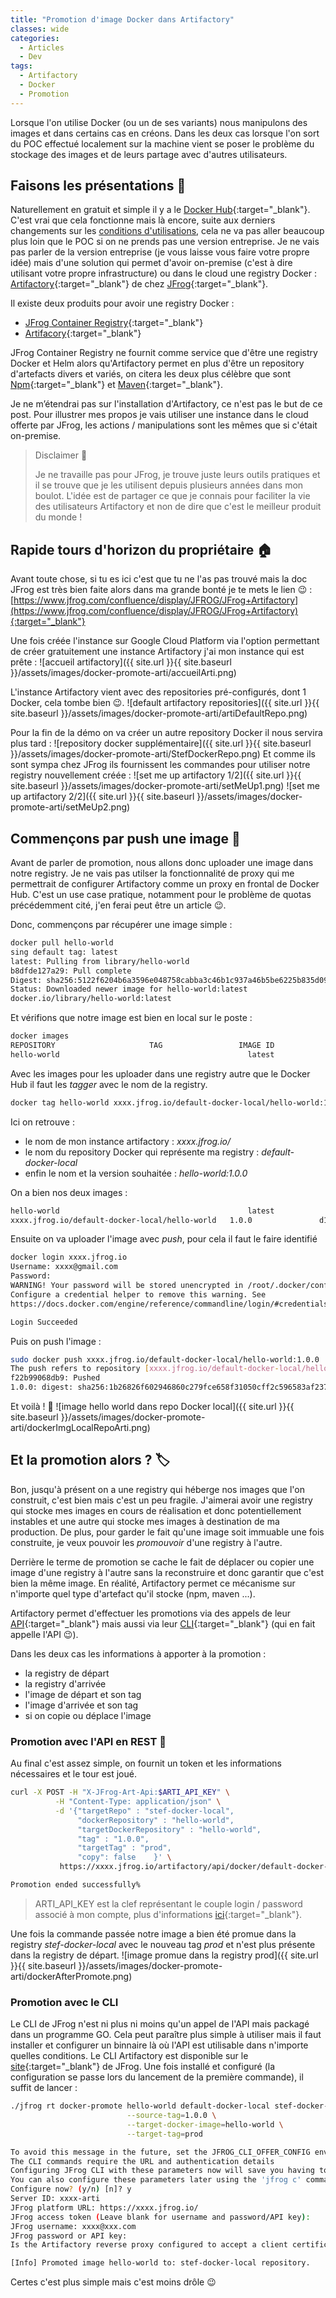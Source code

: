 ```yaml
---
title: "Promotion d'image Docker dans Artifactory"
classes: wide
categories:
  - Articles
  - Dev
tags:
  - Artifactory
  - Docker
  - Promotion
---
```

Lorsque l'on utilise Docker (ou un de ses variants) nous manipulons des images et dans certains cas en créons.
Dans les deux cas lorsque l'on sort du POC effectué localement sur la machine vient se poser le problème du stockage des images et de leurs partage avec d'autres utilisateurs.

## Faisons les présentations :handshake:

Naturellement en gratuit et simple il y a le [Docker Hub](https://hub.docker.com/){:target="_blank"}.
C'est vrai que cela fonctionne mais là encore, suite aux derniers changements sur les [conditions d'utilisations](https://www.docker.com/blog/rate-limiting-questions-we-have-answers/), cela ne va pas aller beaucoup plus loin que le POC si on ne prends pas une version entreprise.
Je ne vais pas parler de la version entreprise (je vous laisse vous faire votre propre idée) mais d'une solution qui permet d'avoir on-premise (c'est à dire utilisant votre propre infrastructure) ou dans le cloud une registry Docker : [Artifactory](https://jfrog.com/artifactory/){:target="_blank"} de chez [JFrog](https://jfrog.com/){:target="_blank"}.

Il existe deux produits pour avoir une registry Docker : 
 - [JFrog Container Registry](https://jfrog.com/container-registry/){:target="_blank"}
 - [Artifacory](https://jfrog.com/artifactory/){:target="_blank"}

JFrog Container Registry ne fournit comme service que d'être une registry Docker et Helm alors qu'Artifactory permet en plus d'être un repository d'artefacts divers et variés, on citera les deux plus célèbre que sont [Npm](https://www.npmjs.com/){:target="_blank"} et [Maven](https://maven.apache.org/){:target="_blank"}.

Je ne m’étendrai pas sur l'installation d'Artifactory, ce n'est pas le but de ce post.
Pour illustrer mes propos je vais utiliser une instance dans le cloud offerte par JFrog, les actions / manipulations sont les mêmes que si c'était on-premise.

> Disclaimer :loudspeaker:
>
> Je ne travaille pas pour JFrog, je trouve juste leurs outils pratiques et il se trouve que je les utilisent depuis plusieurs années dans mon boulot.
> L'idée est de partager ce que je connais pour faciliter la vie des utilisateurs Artifactory et non de dire que c'est le meilleur produit du monde !

## Rapide tours d'horizon du propriétaire :house:
Avant toute chose, si tu es ici c'est que tu ne l'as pas trouvé mais la doc JFrog est très bien faite alors dans ma grande bonté je te mets le lien :wink: : [https://www.jfrog.com/confluence/display/JFROG/JFrog+Artifactory](https://www.jfrog.com/confluence/display/JFROG/JFrog+Artifactory){:target="_blank"}


Une fois créée l'instance sur Google Cloud Platform via l'option permettant de créer gratuitement une instance Artifactory j'ai mon instance qui est prête :
![accueil  artifactory]({{ site.url }}{{ site.baseurl }}/assets/images/docker-promote-arti/accueilArti.png)

L'instance Artifactory vient avec des repositories pré-configurés, dont 1 Docker, cela tombe bien :wink:.
![default artifactory repositories]({{ site.url }}{{ site.baseurl }}/assets/images/docker-promote-arti/artiDefaultRepo.png)

Pour la fin de la démo on va créer un autre repository Docker il nous servira plus tard :
![repository docker supplémentaire]({{ site.url }}{{ site.baseurl }}/assets/images/docker-promote-arti/StefDockerRepo.png)
Et comme ils sont sympa chez JFrog ils fournissent les commandes pour utiliser notre registry nouvellement créée : 
![set me up artifactory 1/2]({{ site.url }}{{ site.baseurl }}/assets/images/docker-promote-arti/setMeUp1.png)
![set me up artifactory 2/2]({{ site.url }}{{ site.baseurl }}/assets/images/docker-promote-arti/setMeUp2.png)

## Commençons par push une image :whale:
Avant de parler de promotion, nous allons donc uploader une image dans notre registry.
Je ne vais pas utilser la fonctionnalité de proxy qui me permettrait de configurer Artifactory comme un proxy en frontal de Docker Hub.
C'est un use case pratique, notamment pour le problème de quotas précédemment cité, j'en ferai peut être un article :wink:.

Donc, commençons par récupérer une image simple :
```bash
docker pull hello-world
sing default tag: latest
latest: Pulling from library/hello-world
b8dfde127a29: Pull complete 
Digest: sha256:5122f6204b6a3596e048758cabba3c46b1c937a46b5be6225b835d091b90e46c
Status: Downloaded newer image for hello-world:latest
docker.io/library/hello-world:latest
```
Et vérifions que notre image est bien en local sur le poste : 
```bash
docker images
REPOSITORY                     TAG                 IMAGE ID            CREATED             SIZE
hello-world                                          latest              d1165f221234        2 months ago        13.3kB
```

Avec les images pour les uploader dans une registry autre que le Docker Hub il faut les _tagger_ avec le nom de la registry.
```bash
docker tag hello-world xxxx.jfrog.io/default-docker-local/hello-world:1.0.0
```
Ici on retrouve : 
 - le nom de mon instance artifactory : _xxxx.jfrog.io/_
 - le nom du repository Docker qui représente ma registry : _default-docker-local_
 - enfin le nom et la version souhaitée : _hello-world:1.0.0_

On a bien nos deux images :
```bash
hello-world                                          latest              d1165f221234        2 months ago        13.3kB
xxxx.jfrog.io/default-docker-local/hello-world   1.0.0               d1165f221234        2 months ago        13.3kB
```

Ensuite on va uploader l'image avec _push_, pour cela il faut le faire identifié
```bash
docker login xxxx.jfrog.io
Username: xxxx@gmail.com
Password: 
WARNING! Your password will be stored unencrypted in /root/.docker/config.json.
Configure a credential helper to remove this warning. See
https://docs.docker.com/engine/reference/commandline/login/#credentials-store

Login Succeeded
```
Puis on push l'image :
```bash
sudo docker push xxxx.jfrog.io/default-docker-local/hello-world:1.0.0
The push refers to repository [xxxx.jfrog.io/default-docker-local/hello-world]
f22b99068db9: Pushed 
1.0.0: digest: sha256:1b26826f602946860c279fce658f31050cff2c596583af237d971f4629b57792 size: 525
```
Et voilà ! :tada:
![image hello world dans repo Docker local]({{ site.url }}{{ site.baseurl }}/assets/images/docker-promote-arti/dockerImgLocalRepoArti.png)

## Et la promotion alors ? :label:
Bon, jusqu'à présent on a une registry qui héberge nos images que l'on construit, c'est bien mais c'est un peu fragile.
J'aimerai avoir une registry qui stocke mes images en cours de réalisation et donc potentiellement instables et une autre qui stocke mes images à destination de ma production.
De plus, pour garder le fait qu'une image soit immuable une fois construite, je veux pouvoir les _promouvoir_ d'une registry à l'autre.

Derrière le terme de promotion se cache le fait de déplacer ou copier une image d'une registry à l'autre sans la reconstruire et donc garantir que c'est bien la même image.
En réalité, Artifactory permet ce mécanisme sur n'importe quel type d'artefact qu'il stocke (npm, maven ...).

Artifactory permet d'effectuer les promotions via des appels de leur [API](https://www.jfrog.com/confluence/display/JFROG/Artifactory+REST+API){:target="_blank"} mais aussi via leur [CLI](https://www.jfrog.com/confluence/display/CLI/CLI+for+JFrog+Artifactory){:target="_blank"} (qui en fait appelle l'API :wink:).

Dans les deux cas les informations à apporter à la promotion : 
 - la registry de départ
 - la registry d'arrivée
 - l'image de départ et son tag
 - l'image d'arrivée et son tag
 - si on copie ou déplace l'image


### Promotion avec l'API en REST :link:
Au final c'est assez simple, on fournit un token et les informations nécessaires et le tour est joué.
```bash
curl -X POST -H "X-JFrog-Art-Api:$ARTI_API_KEY" \
          -H "Content-Type: application/json" \
          -d '{"targetRepo" : "stef-docker-local",  
               "dockerRepository" : "hello-world",
               "targetDockerRepository" : "hello-world", 
               "tag" : "1.0.0",
               "targetTag" : "prod",
               "copy": false    }' \
           https://xxxx.jfrog.io/artifactory/api/docker/default-docker-local/v2/promote

Promotion ended successfully%
```
> ARTI_API_KEY est la clef représentant le couple login / password associé à mon compte, plus d'informations [ici](https://www.jfrog.com/confluence/display/JFROG/User+Profile#UserProfile-APIKey){:target="_blank"}.

Une fois la commande passée notre image a bien été promue dans la registry _stef-docker-local_ avec le nouveau tag _prod_ et n'est plus présente dans la registry de départ.
![image promue dans la registry prod]({{ site.url }}{{ site.baseurl }}/assets/images/docker-promote-arti/dockerAfterPromote.png)

### Promotion avec le CLI
Le CLI de JFrog n'est ni plus ni moins qu'un appel de l'API mais packagé dans un programme GO.
Cela peut paraître plus simple à utiliser mais il faut installer et configurer un binnaire là où l'API est utilisable dans n'importe quelles conditions.
Le CLI Artifactory est disponible sur le [site](https://www.jfrog.com/confluence/display/CLI/JFrog+CLI){:target="_blank"} de JFrog.
Une fois installé et configuré (la configuration se passe lors du lancement de la première commande), il suffit de lancer : 
```bash
./jfrog rt docker-promote hello-world default-docker-local stef-docker-local \
                          --source-tag=1.0.0 \
                          --target-docker-image=hello-world \
                          --target-tag=prod

To avoid this message in the future, set the JFROG_CLI_OFFER_CONFIG environment variable to false.
The CLI commands require the URL and authentication details
Configuring JFrog CLI with these parameters now will save you having to include them as command options.
You can also configure these parameters later using the 'jfrog c' command.
Configure now? (y/n) [n]? y
Server ID: xxxx-arti
JFrog platform URL: https://xxxx.jfrog.io/
JFrog access token (Leave blank for username and password/API key): 
JFrog username: xxxx@xxx.com
JFrog password or API key: 
Is the Artifactory reverse proxy configured to accept a client certificate? (y/n) [n]? n

[Info] Promoted image hello-world to: stef-docker-local repository.
```
Certes c'est plus simple mais c'est moins drôle :wink:
